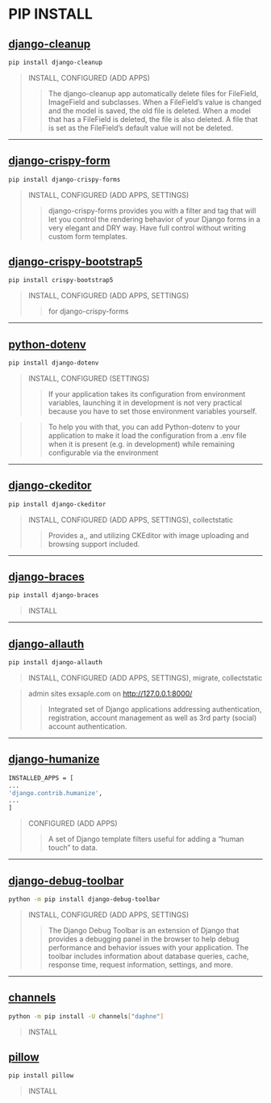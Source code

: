 # PIP INSTALL 


## [django-cleanup](https://pypi.org/project/django-cleanup/)
```bash
pip install django-cleanup
```
> INSTALL, CONFIGURED (ADD APPS)
>>The django-cleanup app automatically delete files for FileField, ImageField and subclasses. When a FileField’s value is changed and the model is saved, the old file is deleted. When a model that has a FileField is deleted, the file is also deleted. A file that is set as the FileField’s default value will not be deleted.

***


## [django-crispy-form](https://django-crispy-forms.readthedocs.io/en/latest/install.html)
```bash
pip install django-crispy-forms
```
> INSTALL, CONFIGURED (ADD APPS, SETTINGS)
>> django-crispy-forms provides you with a filter and tag that will let you control the rendering behavior of your Django forms in a very elegant and DRY way. Have full control without writing custom form templates. 

## [django-crispy-bootstrap5](https://github.com/django-crispy-forms/crispy-bootstrap5)
```bash
pip install crispy-bootstrap5
```
> INSTALL, CONFIGURED (ADD APPS, SETTINGS)
>> for django-crispy-forms
***


## [python-dotenv](https://pypi.org/project/python-dotenv/)
```bash
pip install django-dotenv
```
>INSTALL, CONFIGURED (SETTINGS)
>> If your application takes its configuration from environment variables, launching it in development is not very practical because you have to set those environment variables yourself.

>> To help you with that, you can add Python-dotenv to your application to make it load the configuration from a .env file when it is present (e.g. in development) while remaining configurable via the environment
***


## [django-ckeditor](https://github.com/django-ckeditor/django-ckeditor/blob/main/README.rst)
```bash
pip install django-ckeditor
```
> INSTALL, CONFIGURED (ADD APPS, SETTINGS), collectstatic
>>  Provides a,, and utilizing CKEditor with image uploading and browsing support included.
***


## [django-braces](https://django-braces.readthedocs.io/en/latest/)
```bash
pip install django-braces
```
>INSTALL
***


## [django-allauth](https://django-allauth.readthedocs.io/en/latest/)
```bash
pip install django-allauth
```
>INSTALL, CONFIGURED (ADD APPS, SETTINGS), migrate, collectstatic

> admin sites exsaple.com on http://127.0.0.1:8000/
>>Integrated set of Django applications addressing authentication, registration, account management as well as 3rd party (social) account authentication.
***


## [django-humanize](https://docs.djangoproject.com/en/4.2/ref/contrib/humanize/)
```bash
INSTALLED_APPS = [
...
'django.contrib.humanize',
...
]
```
>CONFIGURED (ADD APPS)
>> A set of Django template filters useful for adding a “human touch” to data.
***


## [django-debug-toolbar](https://django-debug-toolbar.readthedocs.io/en/latest/)
```bash
python -m pip install django-debug-toolbar
```
>INSTALL, CONFIGURED (ADD APPS, SETTINGS)
>> The Django Debug Toolbar is an extension of Django that provides a debugging panel in the browser to help debug performance and behavior issues with your application. The toolbar includes information about database queries, cache, response time, request information, settings, and more.
***


## [channels](https://channels.readthedocs.io/en/stable/installation.html)
```bash
python -m pip install -U channels["daphne"]
```
>INSTALL


## [pillow](https://github.com/codingforentrepreneurs/Guides/blob/master/all/imagefield_and_pillow.md)
```bash
pip install pillow
```
>INSTALL